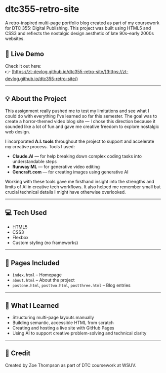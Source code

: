 # dtc355-retro-site

A retro-inspired multi-page portfolio blog created as part of my coursework for DTC 355: Digital Publishing. This project was built using HTML5 and CSS3 and reflects the nostalgic design aesthetic of late 90s–early 2000s websites.

## 🔗 Live Demo

Check it out here:  
👉 [https://zt-devlog.github.io/dtc355-retro-site/](https://zt-devlog.github.io/dtc355-retro-site/)

---

## 💡 About the Project

This assignment really pushed me to test my limitations and see what I could do with everything I’ve learned so far this semester. The goal was to create a horror-themed video blog site — I chose this direction because it sounded like a lot of fun and gave me creative freedom to explore nostalgic web design.

I incorporated **A.I. tools** throughout the project to support and accelerate my creative process. Tools I used:

- **Claude.AI** — for help breaking down complex coding tasks into understandable steps
- **Runway ML** — for generative video editing
- **Gencraft.com** — for creating images using generative AI

Working with these tools gave me firsthand insight into the strengths and limits of AI in creative tech workflows. It also helped me remember small but crucial technical details I might have otherwise overlooked.

---

## 💻 Tech Used

- HTML5
- CSS3
- Flexbox
- Custom styling (no frameworks)

---

## 📄 Pages Included

- `index.html` – Homepage  
- `about.html` – About the project  
- `postone.html`, `posttwo.html`, `postthree.html` – Blog entries  

---

## 🧠 What I Learned

- Structuring multi-page layouts manually
- Building semantic, accessible HTML from scratch
- Creating and hosting a live site with GitHub Pages
- Using AI to support creative problem-solving and technical clarity

---

## 📝 Credit

Created by Zoe Thompson as part of DTC coursework at WSUV.

